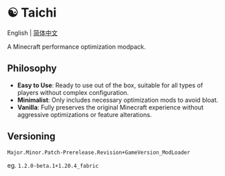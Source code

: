 # ☯ Taichi

English | [简体中文](README.ZH.md)

A Minecraft performance optimization modpack.

## Philosophy

- **Easy to Use**: Ready to use out of the box, suitable for all types of players without complex configuration.
- **Minimalist**: Only includes necessary optimization mods to avoid bloat.
- **Vanilla**: Fully preserves the original Minecraft experience without aggressive optimizations or feature alterations.

## Versioning

`Major.Minor.Patch-Prerelease.Revision+GameVersion_ModLoader`

eg. `1.2.0-beta.1+1.20.4_fabric`
